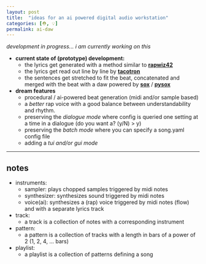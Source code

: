 ```yaml
---
layout: post
title:  "ideas for an ai powered digital audio workstation"
categories: [⛑️, 💡]
permalink: ai-daw
---
```


*development in progress... i am currently working on this*

- **current state of (prototype) development:** 
  - the lyrics get generated with a method similar to [**rapwiz42**](https://colab.research.google.com/drive/1M27YXWJhepd4rhsB2KwRKGXZTwZRNIvz)
  - the lyrics get read out line by line by [**tacotron**](https://github.com/NVIDIA/tacotron2)
  - the sentences get stretched to fit the beat, concatenated and merged with the beat with a daw powered by 
  [**sox**](https://sox.sourceforge.net/) / [**pysox**](https://pypi.org/project/pysox/) 
- **dream features**
  - procedural / ai-powered beat generation (midi and/or sample based)
  - a *better* rap voice with a good balance between understandability and rhythm.
  - preserving the *dialogue mode* where config is queried one setting at a time in a dialogue (do you want a? (y/N) > y) 
  - preserving the *batch mode* where you can specify a song.yaml config file  
  - adding a *tui and/or gui mode*

---

## notes

- instruments: 
  - sampler: plays chopped samples triggered by midi notes
  - synthesizer: synthesizes sound triggered by midi notes
  - voice(ai): synthesizes a (rap) voice triggered by midi notes (flow) and with a separate lyrics track
- track:
  - a track is a collection of notes with a corresponding instrument
- pattern:
  - a pattern is a collection of tracks with a length in bars of a power of 2 (1, 2, 4, ... bars)
- playlist:
  - a playlist is a collection of patterns defining a song
